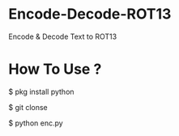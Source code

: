 # Encode-Decode-ROT13
Encode &amp; Decode Text to ROT13

<h1><b> How To Use ? </b></h1>
<p> $ pkg install python </p>
<p> $ git clonse </p>
<p> $ python enc.py </p>
